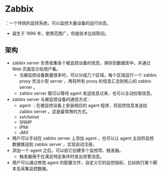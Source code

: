 # Zabbix

：一个传统的监控系统，可以监控大量设备的运行状态。
- 诞生于 1998 年，使用范围广，但是技术比较陈旧。

## 架构

- zabbix server 负责收集各个被监控设备的信息，保存到数据库中，并通过 Web 页面显示给用户看。
  - 当被监控设备数量很多时，可以分成几个区域，每个区域运行一个 zabbix proxy 充当小型 server ，再将所有 proxy 的信息汇总到核心的 zabbix server 。
  - zabbix server 既可以等待 agent 发送信息过来，也可以主动拉取信息。
- zabbix server 与被监控设备的通信方式：
  - agent ：在被监控设备上安装相应的 agent 程序，将监控信息发送给 zabbix server 。这是最常用的方式。
  - ssh/telnet
  - SNMP
  - IPMI
  - JMX
- 用户可以手动在 zabbix server 上添加 agent ，也可以让 agent 主动将监控数据推送到 zabbix server ，实现自动注册。
- 添加一个 agent 之后，可以给它创建多个监控项、触发器。
  - 触发器用于在满足特定条件时发出告警消息。
- 用户可以通过修改 agent 的配置文件，自定义它的监控指标，比如执行某个脚本去采集监控数据。
